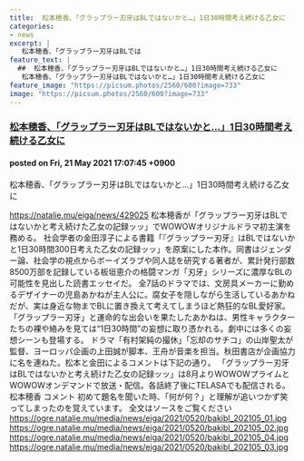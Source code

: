```yaml
---
title:  松本穂香、「グラップラー刃牙はBLではないかと…」1日30時間考え続ける乙女に  
categories:
- news
excerpt: |
   松本穂香、「グラップラー刃牙はBLでは
feature_text: |
  ##  松本穂香、「グラップラー刃牙はBLではないかと…」1日30時間考え続ける乙女に  
   松本穂香、「グラップラー刃牙はBLではないかと…」1日30時間考え続ける乙女に  
feature_image: "https://picsum.photos/2560/600?image=733"
image: "https://picsum.photos/2560/600?image=733"
---
```


### [ 松本穂香、「グラップラー刃牙はBLではないかと…」1日30時間考え続ける乙女に  ](https://hayabusa9.5ch.net/test/read.cgi/mnewsplus/1621584465/)
#### posted on Fri, 21 May 2021 17:07:45  +0900

 松本穂香、「グラップラー刃牙はBLではないかと…」1日30時間考え続ける乙女に  

<!--more-->


 https://natalie.mu/eiga/news/429025            松本穂香が「グラップラー刃牙はBLではないかと考え続けた乙女の記録ッッ」でWOWOWオリジナルドラマ初主演を務める。            社会学者の金田淳子による書籍「『グラップラー刃牙』はBLではないかと1日30時間300日考えた乙女の記録ッッ」を原案にした本作。同書はジェンダー論、社会学の視点からボーイズラブや同人誌を研究する著者が、累計発行部数8500万部を記録している板垣恵介の格闘マンガ「刃牙」シリーズに濃厚なBLの可能性を見出した読書エッセイだ。            全7話のドラマでは、文房具メーカーに勤めるデザイナーの児島あかねが主人公に。腐女子を隠しながら生活しているあかねだが、実は身近な物までBLに置き換えて考えてしまうほど熱狂的なBL愛好家。「グラップラー刃牙」と運命的な出会いを果たしたあかねは、男性キャラクターたちの裸や絡みを見ては“1日30時間”の妄想に取り憑かれる。劇中には多くの妄想シーンも登場する。            ドラマ「有村架純の撮休」「忘却のサチコ」の山岸聖太が監督、ヨーロッパ企画の上田誠が脚本、王舟が音楽を担当。秋田書店が企画協力に名を連ねた。松本と金田によるコメントは下記の通り。            「グラップラー刃牙はBLではないかと考え続けた乙女の記録ッッ」は8月よりWOWOWプライムとWOWOWオンデマンドで放送・配信。各話終了後にTELASAでも配信される。            松本穂香 コメント      初めて題名を聞いた時、「何が何？」と理解が追いつかず笑ってしまったのを覚えています。            全文はソースをご覧ください            https://ogre.natalie.mu/media/news/eiga/2021/0520/bakibl_202105_01.jpg      https://ogre.natalie.mu/media/news/eiga/2021/0520/bakibl_202105_02.jpg      https://ogre.natalie.mu/media/news/eiga/2021/0520/bakibl_202105_04.jpg      https://ogre.natalie.mu/media/news/eiga/2021/0520/bakibl_202105_03.jpg 

